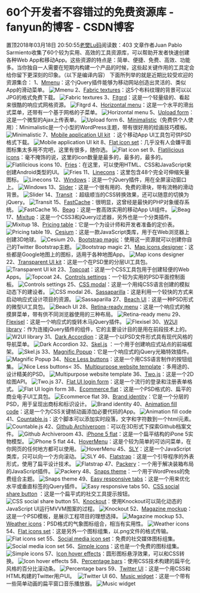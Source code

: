 # 60个开发者不容错过的免费资源库 - fanyun的博客 - CSDN博客
置顶2018年03月18日 20:50:55[老樊Lu码](https://me.csdn.net/fanyun_01)阅读数：403
文章作者Juan Pablo Sarmiento收集了60个较为实用、高效的工具资源库，可以帮助开发者快速创建各种Web App和移动App。这些资源的特点是：简单、便捷、免费、高效、功能多。当你独自一人需要在短期内构建一个产品的时候，这些起关键作用的工具定会给你留下更深刻的印象。（以下是编译内容）
下面所列举的就是近期比较受欢迎的资源集合：
1、[Mmenu](http://mmenu.frebsite.nl/)：这个jQuery插件能够为移动网站创造出灵活的、类似App的滑动菜单。
![Mmenu](http://www.myexception.cn/img/2013/08/30/ef4d3352-06ab-45c0-a21a-e76d38f07840.jpg)
2、[Fabric textures](http://www.blugraphic.com/2013/05/19/high-resolution-fabric-textures-pack-1/)：这5个布料纹理的背景可以以JPG的格式免费下载。
![Fabric textures](http://www.myexception.cn/img/2013/08/30/81893ed8-0653-4375-a07f-89e42b844158.jpg)
3、[Fitgrd](http://www.fitgrd.com/)：这是一个轻量级的、看起来很酷的响应式网格资源。
![Fitgrd](http://www.myexception.cn/img/2013/08/30/a555c415-a33c-4401-97ed-29efb1d0f500.jpg)
4、[Horizontal menu](http://tympanus.net/codrops/2013/05/17/horizontal-slide-out-menu/)：这是一个水平的滑出式菜单，还带有一个基于网格的子菜单。
![Horizontal menu](http://www.myexception.cn/img/2013/08/30/40eac742-98a8-46b3-a95a-d55d3bc4a5b0.jpg)
5、[Upload form](http://tutorialzine.com/2013/05/mini-ajax-file-upload-form/)：这是一个微型的Ajax上传表单。
![Upload form](http://www.myexception.cn/img/2013/08/30/55eceaca-9dab-4510-8d8b-0ead167d75c2.jpg)
6、[Minimalistic](http://www.themeshock.com/minimalistic-white-wordpress-theme/)（免费供个人使用）：Minimalistic是一个小型的WordPress主题，带有很好用的绘画技巧模板。
![Minimalistic](http://www.myexception.cn/img/2013/08/30/29a7944b-5329-4f1e-baf1-a322bc46d878.jpg)
7、[Mobile application UI kit](http://www.cssauthor.com/free-mobile-application-ui-kit-psd/)
：这个移动App UI工具包可供PSD格式下载。
![Mobile application UI kit](http://www.myexception.cn/img/2013/08/30/0cfb2db3-fc7d-4565-a72e-bc7e17322dda.jpg)
8、[Flat icon set](http://www.pixeden.com/media-icons/flat-design-icons-set-vol1)：几乎没有人会嫌平面图标集太多用不完吧，这里有很多，随你选。
![Flat icon set](http://www.myexception.cn/img/2013/08/30/664bf128-0aeb-4ae9-a595-aa6c59744589.jpg)
9、[Flatilicious icons](http://freebiesbug.com/psd-freebies/flatilicious-48-free-flat-icons)：毫不掩饰的说，这里的icon数量是最多的，最多的，最多的。
![Flatilicious icons](http://www.myexception.cn/img/2013/08/30/b2dfbb81-168c-44c4-8312-9a3962b789d3.jpg)
10、[Fries](http://jaunesarmiento.me/fries/)：在这里，可以使用HTML、CSS和JavaScript来创建Android类型的UI。
![Fries](http://www.myexception.cn/img/2013/08/30/a5caf45f-4c56-4de2-9d9e-c237935638a2.jpg)
11、[Linecons](http://favbulous.com/web-ui/1216/linecons-icon-set)：这里包含48个完全可伸缩矢量图标。
![Linecons](http://www.myexception.cn/img/2013/08/30/9ec32ef1-a417-4126-b65b-afe664b8efaa.jpg)
12、[Windows](http://nick-jonas.github.io/windows/)：这是一个jQuery插件，用在全屏滚动窗口上。
![Windows](http://www.myexception.cn/img/2013/08/30/b077781e-6521-4868-91c3-c78341120a44.jpg)
13、[Slider](http://css-tricks.com/slider-with-sliding-backgrounds/)：这是一个很有用的、免费的滑块，带有流畅的滑动背景。
![Slider](http://www.myexception.cn/img/2013/08/30/104829b8-0b61-4ab7-bb8a-146377bff5f4.jpg)
14、[Transit](http://ricostacruz.com/jquery.transit/)
：超级顺当的CSS转换效果，还可以随意的切换为jQuery。
![Transit](http://www.myexception.cn/img/2013/08/30/6eb8013d-1080-44a1-bb21-142636a613fb.jpg)
15、[FastCache](http://www.phpfastcache.com/)：很明显，这曾经是最快的PHP对象缓存系统。
![FastCache](http://www.myexception.cn/img/2013/08/30/5f22edca-32d1-4b1b-a6be-2a2698092d5e.jpg)
16、[Beag](http://www.pixeden.com/mobile-apps/beag-simple-ui-app-kit)：这是一套高效实用的移动App UI组件。
![Beag](http://www.myexception.cn/img/2013/08/30/03af9058-9c2a-4bfe-99e4-839ab166d178.jpg)
17、[Mixitup](http://mixitup.io/)：这是一个CSS3和jQuery过滤器，另外也是一个分类插件。
![Mixitup](http://www.myexception.cn/img/2013/08/30/e18b5060-cf11-41b4-ba8b-d903a2317aaf.jpg)
18、[Pricing table](http://www.cssflow.com/snippets/pricing-table)：它是一个为设计师和开发者准备的定价表。
![Pricing table](http://www.myexception.cn/img/2013/08/30/96a8e873-cff7-4e22-9b0a-7e8fdcf9363a.jpg)
19、[Cesium](http://cesium.agi.com/)：这是一款JavaScript类库，用于在Web浏览器上创建3D地球。
![Cesium](http://www.myexception.cn/img/2013/08/30/e8d2ee41-7b24-422b-a6a7-f8c727164987.jpg)
20、[Bootstrap magic](http://pikock.github.io/bootstrap-magic/index.html)：使用这一资源就可以创建你自己的Twitter Bootstrap主题。
![Bootstrap magic](http://www.myexception.cn/img/2013/08/30/6d5b9e87-c8e1-4b4c-bcf3-e5b6e755cb38.jpg)
21、[Map icons designer](http://www.webiconset.com/map-icons/)：这些都是Google地图上的图标，适用于各种地图App。
![Map icons designer](http://www.myexception.cn/img/2013/08/30/089f1a74-1bb8-4db3-9318-54776133888d.jpg)
22、[Transparent UI kit](http://www.blugraphic.com/2013/05/11/transparent-ui-kit-psd/)：这是一个在PSD里的分层UI工具包。
![Transparent UI kit](http://www.myexception.cn/img/2013/08/30/47e034f2-28fe-4221-8156-9b63f35de1e7.jpg)
23、[Topcoat](http://dribbble.com/shots/1047882-Presentation-Controls-Settings)：这是一个CSS工具包用于创建轻便的Web Apps。
![Topcoat](http://www.myexception.cn/img/2013/08/30/7b63f919-47d8-47c7-92c7-ce0813af3faf.jpg)
24、[Controls settings](http://topcoat.io/)：一个较为实用的PSD平面控制面板。
![Controls settings](http://www.myexception.cn/img/2013/08/30/ca283ee8-ea3d-4662-a0e4-9f989440db8f.jpg)
25、[CSS modal](http://drublic.github.io/css-modal/)：这是一个用纯CSS语言创建的模拟动态下的建设者。
![CSS modal](http://www.myexception.cn/img/2013/08/30/30c9eea8-7e0b-4af6-8dd9-df096f6d5ea0.jpg)
26、[Sassaparilla](http://sass.fffunction.co/)：这是利用一个较快的方式来启动响应式设计项目的资源。
![Sassaparilla](http://www.myexception.cn/img/2013/08/30/4461d78e-3edb-4389-ae70-b319a1d87936.jpg)
27、[Beach UI](http://dajzafree.net/2013/05/beach-ui-2/)：这是一种PSD形式的微型UI工具包。
![Beach UI](http://www.myexception.cn/img/2013/08/30/ccc58163-1268-4eb4-b90a-81fc888567b6.jpg)
28、[Retina-ready menu](http://tympanus.net/codrops/2013/05/08/responsive-retina-ready-menu/)：这是一个响应式的触摸屏菜单，带有供不同浏览器使用的三种布局。
![Retina-ready menu](http://www.myexception.cn/img/2013/08/30/8a37bcf5-4529-4da2-bf7c-8d95cb554864.jpg)
29、[Flexisel](http://9bitstudios.github.io/flexisel/)：这是一个响应式的旋转木马jQuery插件。
![Flexisel](http://www.myexception.cn/img/2013/08/30/c8268cea-f2ec-426f-8e6e-c69169ce816c.jpg)
30、[W2UI library](http://w2ui.com/web/home)：作为连接jQuery插件的组件，它的主要设计目的是用在前段技术上的。
![W2UI library](http://www.myexception.cn/img/2013/08/30/54f23c33-c3b0-4500-b496-c5b3a585b0cc.jpg)
31、[Dark Accordion](http://www.premiumpixels.com/freebies/accordion-style-navigation-psd/)：这是一个以PSD文件形式具有现代风格的导航菜单。
![Dark Accordion](http://www.myexception.cn/img/2013/08/30/58f05c5c-dac5-4c29-b040-cab7efc0924e.jpg)
32、[Skel.js](http://skeljs.org/)
：一个用于创建响应式站点的前端框架。
![Skel.js](http://www.myexception.cn/img/2013/08/30/f599ebfa-b025-4526-adba-fb8146f0767e.jpg)
33、[Magnific Popup](http://dimsemenov.com/plugins/magnific-popup/)：它是一个响应式的jQuery光箱特效插件。
![Magnific Popup](http://www.myexception.cn/img/2013/08/30/3f5d68f3-bc5c-46b1-8f3a-eee58ec9b995.jpg)
34、[Nice Less buttons](http://cssdeck.com/labs/cool-button)：这是一个用CSS语言制作的按钮组集。
![Nice Less buttons<](http://www.myexception.cn/img/2013/08/30/6bed69cf-46b2-446f-90b9-c47aa08215a6.jpg)
35、[Multipurpose website template](http://www.cssauthor.com/multipurpose-website-template-psd/)：多用途的、设计精美的PSD。
![Multipurpose website template](http://www.myexception.cn/img/2013/08/30/84ebf126-3151-47ae-89e9-1be4805e37ec.jpg)
36、[Two.js](http://jonobr1.github.io/two.js/)：这是一个2D绘图API。
![Two.js](http://www.myexception.cn/img/2013/08/30/d8ad8ed3-49e0-4a01-81cf-247898a1add3.jpg)
37、[Flat UI login form](http://cssdeck.com/labs/flat-ui-login-form)：这是一个流行的登录和注册表单格式。
![Flat UI login form](http://www.myexception.cn/img/2013/08/30/9c490383-5fee-4110-ad63-661c239697e5.jpg)
38、[Ecommerce flat](http://www.graphicsfuel.com/2013/05/ecommerce-flat-ui-kit-vol-1-psd/)：这是一个PSD格式的、扁平的商业电子UI工具包。
![Ecommerce flat](http://www.myexception.cn/img/2013/08/30/05bafae8-a994-4399-922c-c2e72d0b3f38.jpg)
39、[Brand identity](http://www.blugraphic.com/2013/05/17/brand-identity-mock-up-template-psd/)：它是一个分层的PSD，用于呈现出商标和标识设计。
![Brand identity](http://www.myexception.cn/img/2013/08/30/27a8bfb6-0575-475c-9224-f5aaf5994a07.jpg)
40、[Animation fill code](http://animationfillcode.com/)：这是一个为CSS关键帧动画添加必要代码的App。
![Animation fill code](http://www.myexception.cn/img/2013/08/30/7be6112c-c0b1-4725-be04-691c173a0b77.jpg)
41、[Countable.js](http://radlikewhoa.github.io/Countable/)：这个脚本可以添加实时段落，文字和字符数到一个html元素。
![Countable.js](http://www.myexception.cn/img/2013/08/30/3656736f-3348-4906-9c54-af225e01fc97.jpg)
42、[Github Archiveroom](http://archiveroom.net/)：可以在3D形式下探索Github档案文件。
![Github Archiveroom](http://www.myexception.cn/img/2013/08/30/25117b41-5208-4949-b82a-185b01befa47.jpg)
43、[iPhone 5 flat](http://www.pixeden.com/psd-mock-up-templates/iphone-5-psd-flat-design-mockup)：这是一个扁平结构的iPone 5实物模型。
![iPhone 5 flat](http://www.myexception.cn/img/2013/08/30/5cec4b7a-e94e-422b-9991-d82545b9610a.jpg)
44、[HoverMenu](https://github.com/alexcheuk/hovermenu)：这是个较为简单的可访问菜单，在你网页的任何地方都可以使用。
![HoverMenu](http://www.myexception.cn/img/2013/08/30/36a032be-df7e-456f-b380-56a374ee6a54.jpg)
45、[SLY](http://darsa.in/sly/)：这是一个JavaScript类库，只可以向一个方向滚动。
![SLY](http://www.myexception.cn/img/2013/08/30/d3de231f-ce35-4321-a4e7-345e5340ce67.jpg)
46、[Flatstrap](http://littlesparkvt.com/flatstrap/index.html)：这是一个引导程序的外表形式，使用了扁平设计技术。
![Flatstrap](http://www.myexception.cn/img/2013/08/30/2f5a5032-f284-4e00-839f-4b3d983a6fc5.jpg)
47、[Packery](http://packery.metafizzy.co/)：一个用于解决装箱布局的JavaScript插件。
![Packery](http://www.myexception.cn/img/2013/08/30/110a3ac0-adaf-4ce1-bde4-d8979a2e3eed.jpg)
48、[Snaps theme](http://graphpaperpress.com/themes/snaps/)：一个用于WordPress的免费组合主题。
![Snaps theme](http://www.myexception.cn/img/2013/08/30/58552c97-71b7-43cc-b477-e2158656157c.jpg)
49、[Easy responsive tabs](http://webtrendset.com/demo/easy-responsive-tabs/Index.html)：这是一个用来优化水平或垂直标签的jQuery插件。
![Easy responsive tabs](http://www.myexception.cn/img/2013/08/30/3979908b-cb1e-4d27-8c67-c3ab9e1d018a.jpg)
50、[CSS social share button](http://cssdeck.com/labs/css-social-share-button)
：这是一个扁平式的社交工具提示按钮。
![CSS social share button](http://www.myexception.cn/img/2013/08/30/6522c3b5-f5a3-4551-af86-2623596fe5ae.jpg)
51、[Knockout](http://knockoutjs.com/index.html)：使用Knockout可以简化动态的JavaScript UI运行MVVM图案的过程。
![Knockout](http://www.myexception.cn/img/2013/08/30/4adbb577-a937-4110-bea2-539ad94bb148.jpg)
52、[Magazine mockup](http://eamejia.com/store/)：这是一个PSD模板，是展示工程项目的理想选择。
![Magazine mockup](http://www.myexception.cn/img/2013/08/30/8013b098-36f1-473c-857c-216f7e498398.jpg)
53、[Weather icons](http://dribbble.com/shots/1023451-Weather-Icon-PSD)：PSD格式的气象图标组合，相当有实用性。
![Weather icons](http://www.myexception.cn/img/2013/08/30/cefd5e5b-2140-484c-bb5d-cdc1325b0485.jpg)
54、[Flat icons set](http://dribbble.com/shots/1076502-Flat-Icons-Freebie)：这是另外一个图标组集，以.png文件的格式传输。
![Flat icons set](http://www.myexception.cn/img/2013/08/30/3e0c137c-4def-42d5-b042-27821e75dfdd.jpg)
55、[Social media icon set](http://onlinefreetips.com/2013/05/30/free-social-media-icon-set/)：免费的社交媒体图标组集。
![Social media icon set](http://www.myexception.cn/img/2013/08/30/ee069211-af66-4338-8e18-c9e6563b2d6c.jpg)
56、[Simple icons](http://simpleicons.org/)：这也是一个免费的图标组集。
![Simple icons](http://www.myexception.cn/img/2013/08/30/3e123aea-4a96-41af-90e0-b762bf78ce37.jpg)
57、[Icon hover effects](http://tympanus.net/codrops/2013/05/30/simple-icon-hover-effects/)：圆形图标悬浮效果，可以和CSS转换。
![Icon hover effects](http://www.myexception.cn/img/2013/08/30/deb4e87b-b30b-4bfb-b67f-fdd9c022a9a4.jpg)
58、[Percentage bars](http://cssdeck.com/labs/percentage-bar)：使用CSS技术构建的扁平化风格的百分比滚动条。
![Percentage bars](http://www.myexception.cn/img/2013/08/30/6887a6d1-794b-4b9c-8576-d1bb0e0d2c4b.jpg)
59、[Twitter UI](http://codepen.io/marceloag/pen/fDmtq)：这是一个用CSS和HTML构建的Twitter用户UI。 
![Twitter UI](http://www.myexception.cn/img/2013/08/30/38afc661-f04e-4fa9-80ff-70554b67dee0.jpg)
60、[Music widget](http://freebiesbug.com/psd-freebies/music-widget-with-lyrics-psd/)：这是一个带有一些简单动画的扁平窗口音乐播放器。
![Music widget](http://www.myexception.cn/img/2013/08/30/3196ed1a-9b57-4184-a393-eb0c844b532f.jpg)
